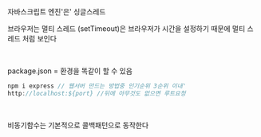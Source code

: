 자바스크립트 엔진'은' 싱글스레드

브라우저는 멀티 스레드 (setTimeout)은 브라우저가 시간을 설정하기 때문에 멀티 스레드 처럼 보인다

<br>

package.json = 환경을 똑같이 할 수 있음

```javascript
npm i express // 웹서버 만드는 방법중 인기순위 3순위 이내'
http://localhost:${port} //뒤에 아무것도 없으면 루트요청
```

<br>

비동기함수는 기본적으로 콜백패턴으로 동작한다